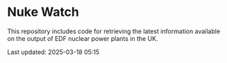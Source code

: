 # Nuke Watch

This repository includes code for retrieving the latest information available on the output of EDF nuclear power plants in the UK.

Last updated: 2025-03-18 05:15